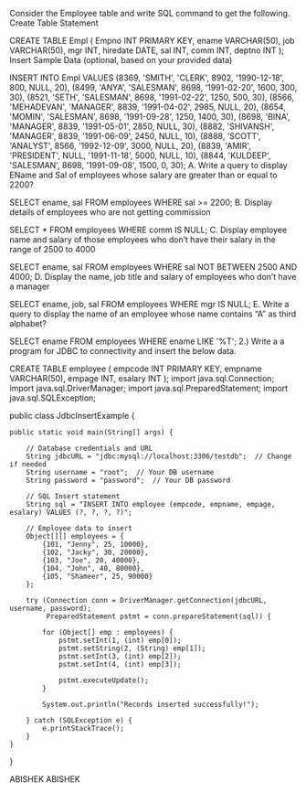 Consider the Employee table and write SQL command to get the following.
Create Table Statement

CREATE TABLE Empl (
    Empno INT PRIMARY KEY,
    ename VARCHAR(50),
    job VARCHAR(50),
    mgr INT,
    hiredate DATE,
    sal INT,
    comm INT,
    deptno INT
);
Insert Sample Data (optional, based on your provided data)

INSERT INTO Empl VALUES
(8369, 'SMITH', 'CLERK', 8902, '1990-12-18', 800, NULL, 20),
(8499, 'ANYA', 'SALESMAN', 8698, '1991-02-20', 1600, 300, 30),
(8521, 'SETH', 'SALESMAN', 8698, '1991-02-22', 1250, 500, 30),
(8566, 'MEHADEVAN', 'MANAGER', 8839, '1991-04-02', 2985, NULL, 20),
(8654, 'MOMIN', 'SALESMAN', 8698, '1991-09-28', 1250, 1400, 30),
(8698, 'BINA', 'MANAGER', 8839, '1991-05-01', 2850, NULL, 30),
(8882, 'SHIVANSH', 'MANAGER', 8839, '1991-06-09', 2450, NULL, 10),
(8888, 'SCOTT', 'ANALYST', 8566, '1992-12-09', 3000, NULL, 20),
(8839, 'AMIR', 'PRESIDENT', NULL, '1991-11-18', 5000, NULL, 10),
(8844, 'KULDEEP', 'SALESMAN', 8698, '1991-09-08', 1500, 0, 30);
A. Write a query to display EName and Sal of employees whose salary are greater than or equal to 2200?

SELECT ename, sal
FROM employees
WHERE sal >= 2200;
B. Display details of employees who are not getting commission

SELECT *
FROM employees
WHERE comm IS NULL;
C. Display employee name and salary of those employees who don’t have their salary in the range of 2500 to 4000

SELECT ename, sal
FROM employees
WHERE sal NOT BETWEEN 2500 AND 4000;
D. Display the name, job title and salary of employees who don’t have a manager

SELECT ename, job, sal
FROM employees
WHERE mgr IS NULL;
E. Write a query to display the name of an employee whose name contains “A” as third alphabet?

SELECT ename
FROM employees
WHERE ename LIKE '%T';
2.) Write a a program for JDBC to connectivity and insert the below data.

CREATE TABLE employee (
    empcode INT PRIMARY KEY,
    empname VARCHAR(50),
    empage INT,
    esalary INT
);
import java.sql.Connection;
import java.sql.DriverManager;
import java.sql.PreparedStatement;
import java.sql.SQLException;

public class JdbcInsertExample {

    public static void main(String[] args) {

        // Database credentials and URL
        String jdbcURL = "jdbc:mysql://localhost:3306/testdb";  // Change if needed
        String username = "root";  // Your DB username
        String password = "password";  // Your DB password

        // SQL Insert statement
        String sql = "INSERT INTO employee (empcode, empname, empage, esalary) VALUES (?, ?, ?, ?)";

        // Employee data to insert
        Object[][] employees = {
            {101, "Jenny", 25, 10000},
            {102, "Jacky", 30, 20000},
            {103, "Joe", 20, 40000},
            {104, "John", 40, 80000},
            {105, "Shameer", 25, 90000}
        };

        try (Connection conn = DriverManager.getConnection(jdbcURL, username, password);
             PreparedStatement pstmt = conn.prepareStatement(sql)) {

            for (Object[] emp : employees) {
                pstmt.setInt(1, (int) emp[0]);
                pstmt.setString(2, (String) emp[1]);
                pstmt.setInt(3, (int) emp[2]);
                pstmt.setInt(4, (int) emp[3]);

                pstmt.executeUpdate();
            }

            System.out.println("Records inserted successfully!");

        } catch (SQLException e) {
            e.printStackTrace();
        }
    }
}


ABISHEK ABISHEK
